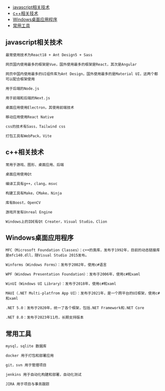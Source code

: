 - [javascript相关技术](#javascript相关技术)
- [c++相关技术](#c++相关技术)
- [Windows桌面应用程序](#Windows桌面应用程序)
- [常用工具](#常用工具)

## javascript相关技术
```
最常使用技术为React18 + Ant Design5 + Sass

网页国内使用最多的框架是Vue，国外使用最多的框架是React，其次是Angular

网页中国内使用最多的UI组件库为Ant Design，国外使用最多的是Material UI，这两个都可以配合框架使用

用于后端的Node.js

用于前端和后端的Next.js

桌面应用使用Electron，其使用前端技术

移动应用使用React Native

css的技术有Sass，Tailwind css

打包工具有WebPack，Vite
```
## c++相关技术
```
常用于游戏、图形、桌面应用、后端

桌面应用使用Qt

编译工具有g++，clang，msvc

构建工具有Make，CMake，Ninja

库有Boost，OpenCV

游戏开发有Unreal Engine

Windows上的IDE有Qt Creater，Visual Studio，Clion
```
## Windows桌面应用程序
```
MFC（Microsoft Foundation Classes）：c++的类库，发布于1992年，目前的动态链接库是mfc140.dll，随Visual Studio 2015发布。

Winforms（Windows Forms）：发布于2002年，使用c#语言

WPF（Windows Presentation Foundation）：发布于2006年，使用c#和xaml

WinUI（Windows UI Library）：发布于2018年，使用c#和xaml

MAUI（.NET Multi-platfrom App UI）：发布于2021年，是一个跨平台的UI框架，使用c#和xaml

.NET 5.0：发布于2020年，统一了各个框架，包括.NET Framework和.NET Core

.NET 8.0：发布于2023年11月，长期支持版本
```
## 常用工具
```
mysql，sqlite 数据库

docker 用于打包和部署应用

git，svn 用于管理项目

jenkins 用于自动化构建和部署，自动化测试

JIRA 用于项目与事务跟踪
```
